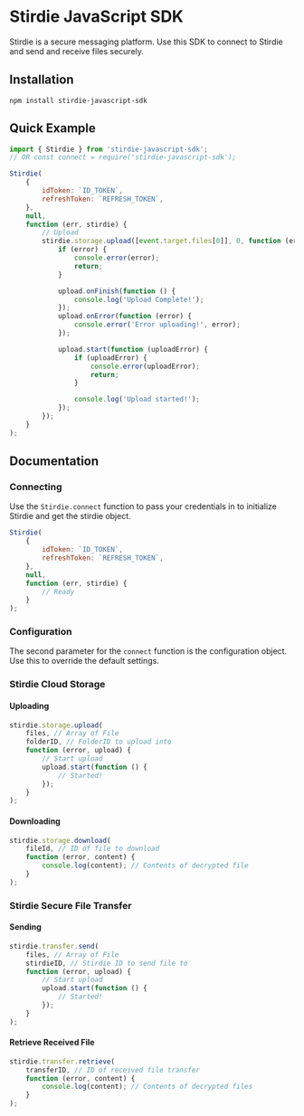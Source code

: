 # Stirdie JavaScript SDK

Stirdie is a secure messaging platform. Use this SDK to connect to Stirdie and send and receive files securely.

## Installation

    npm install stirdie-javascript-sdk

## Quick Example

```javascript
import { Stirdie } from 'stirdie-javascript-sdk';
// OR const connect = require('stirdie-javascript-sdk');

Stirdie(
    {
        idToken: `ID_TOKEN`,
        refreshToken: `REFRESH_TOKEN`,
    },
    null,
    function (err, stirdie) {
        // Upload
        stirdie.storage.upload([event.target.files[0]], 0, function (error, upload) {
            if (error) {
                console.error(error);
                return;
            }

            upload.onFinish(function () {
                console.log('Upload Complete!');
            });
            upload.onError(function (error) {
                console.error('Error uploading!', error);
            });

            upload.start(function (uploadError) {
                if (uploadError) {
                    console.error(uploadError);
                    return;
                }

                console.log('Upload started!');
            });
        });
    }
);
```

## Documentation

### Connecting

Use the `Stirdie.connect` function to pass your credentials in to initialize Stirdie and get the stirdie object.

```javascript
Stirdie(
    {
        idToken: `ID_TOKEN`,
        refreshToken: `REFRESH_TOKEN`,
    },
    null,
    function (err, stirdie) {
        // Ready
    }
);
```

### Configuration

The second parameter for the `connect` function is the configuration object. Use this to override the default settings.

### Stirdie Cloud Storage

#### Uploading

```javascript
stirdie.storage.upload(
    files, // Array of File
    folderID, // FolderID to upload into
    function (error, upload) {
        // Start upload
        upload.start(function () {
            // Started!
        });
    }
);
```

#### Downloading

```javascript
stirdie.storage.download(
    fileId, // ID of file to download
    function (error, content) {
        console.log(content); // Contents of decrypted file
    }
);
```

### Stirdie Secure File Transfer

#### Sending

```javascript
stirdie.transfer.send(
    files, // Array of File
    stirdieID, // Stirdie ID to send file to
    function (error, upload) {
        // Start upload
        upload.start(function () {
            // Started!
        });
    }
);
```

#### Retrieve Received File

```javascript
stirdie.transfer.retrieve(
    transferID, // ID of received file transfer
    function (error, content) {
        console.log(content); // Contents of decrypted files
    }
);
```
